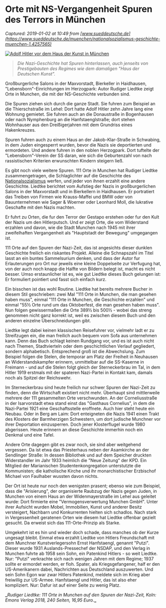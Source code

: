 # Orte mit NS-Vergangenheit Spuren des Terrors in München

_Captured: 2019-01-02 at 10:49 from [www.sueddeutsche.de](https://www.sueddeutsche.de/muenchen/nationalsozialismus-geschichte-muenchen-1.4257565)_

[ ![Adolf Hitler vor dem Haus der Kunst in München](https://media-cdn.sueddeutsche.de/image/sz.1.4257583/1280x720?v=1545068922000) ](https://media-cdn.sueddeutsche.de/image/sz.1.4257583/860x860?v=1545068922000&method=resize&cropRatios=0:0-Zoom-www)

> _Die Nazi-Geschichte hat Spuren hinterlassen, auch jenseits von Prestigebauten des Regimes wie dem damaligen "Haus der Deutschen Kunst"._

Großburgerliche Salons in der Maxvorstadt, Bierkeller in Haidhausen, "Lebensborn"-Einrichtungen im Herzogpark: Autor Rudiger Liedtke zeigt Orte in Munchen, die mit der NS-Geschichte verbunden sind.

Die Spuren ziehen sich durch die ganze Stadt. Sie fuhren zum Beispiel an die Thierschstraße im Lehel: Dort hatte Adolf Hitler zehn Jahre lang eine Wohnung gemietet. Sie fuhren auch an die Donaustraße in Bogenhausen oder nach Nymphenburg an die Hanfstaenglstraße; dort stehen Wohnhauser aus den Dreißigerjahren mit dem Grundriss eines Hakenkreuzes.

Spuren fuhren auch zu einem Haus an der Jakob-Klar-Straße in Schwabing, in dem Juden eingesperrt wurden, bevor die Nazis sie deportierten und ermordeten. Und andere fuhren in den noblen Herzogpark. Dort tuftelte der "Lebensborn"-Verein der SS daran, wie sich die Geburtenzahl von nach rassistischen Kriterien erwunschten Kindern steigern ließ.

Es gibt noch viele weitere Spuren. 111 Orte in Munchen hat Rudiger Liedtke zusammengetragen, die Schlaglichter auf die Geschichte des [Nationalsozialismus](https://www.sueddeutsche.de/thema/Nationalsozialismus) werfen, und jeder von ihnen erzahlt eine andere Geschichte. Liedtke berichtet vom Aufstieg der Nazis in großburgerlichen Salons in der Maxvorstadt und in Bierkellern in Haidhausen. Er portratiert das Treiben von Firmen wie Krauss-Maffei und BMW oder von Bauunternehmen wie Sager & Woerner oder Leonhard Moll, die lukrative Geschafte mit den Nazis machten.

Er fuhrt zu Orten, die fur den Terror der Gestapo erstehen oder fur den Kult der Nazis um den Hitlerputsch. Und er zeigt Orte, die vom Widerstand erzahlen und davon, wie die Stadt Munchen nach 1945 mit ihrer zweifelhaften Vergangenheit als "Hauptstadt der Bewegung" umgegangen ist.

111 Orte auf den Spuren der Nazi-Zeit, das ist angesichts dieser dunklen Geschichte freilich ein riskantes Projekt. Alleine die Schnapszahl im Titel lasst an ein buntes Sammelsurium denken, und dass der Autor fur Erlauterungen pro Ort nur jeweils eine kleine Doppelseite zur Verfugung hat, von der auch noch knapp die Halfte von Bildern belegt ist, macht es nicht besser. Umso erstaunlicher ist es, wie gut Liedtke dieses Buch gelungen ist: Er formuliert pointiert und fasst sich einfach kurz.

Ein bisschen ist das wohl Routine. Liedtke hat bereits mehrere Bucher in diesem Stil geschrieben: zwei Mal "111 Orte in Munchen, die man gesehen haben muss", einmal "111 Orte in Munchen, die Geschichte erzahlen" und einmal "55½ Orte rund um das Oktoberfest, die man gesehen haben muss". Nun folgen gewissermaßen die Orte 389½ bis 500½ \- wobei das streng genommen nicht ganz korrekt ist, weil es zwischen diesem Buch und den anderen einzelne Überschneidungen gibt.

Liedtke legt dabei keinen klassischen Reisefuhrer vor, vielmehr ladt er zu Streifzugen ein, die man freilich auch bequem vom Sofa aus unternehmen kann. Denn das Buch schlagt keinen Rundgang vor, und es ist auch nicht nach Themen, Stadtvierteln oder dem geschichtlichen Verlauf gegliedert, sondern alphabetisch. Entsprechend groß ist die Abwechslung. Zum Beispiel folgen die Stelen, die temporar am Platz der Freiheit in Neuhausen an Widerstandskampfer erinnern, unmittelbar auf die SS-Kaserne in Freimann - und auf die Stelen folgt gleich der Sterneckerbrau im Tal, in dem Hitler 1919 erstmals mit der spateren Nazi-Partei in Kontakt kam, damals noch als Spitzel der Reichswehr.

Im Sterneckerbrau sind heute freilich nur schwer Spuren der Nazi-Zeit zu finden, denn die Wirtschaft existiert nicht mehr. Überhaupt sind mittlerweile mehrere der 111 gesammelten Orte verschwunden. An der Corneliusstraße in der Isarvorstadt etwa stand einst das "Gasthaus Cornelius", in dem die Nazi-Partei 1921 eine Geschaftsstelle eroffnete. Auch hier steht heute ein Neubau. Oder in Berg am Laim: Dort enteigneten die Nazis 1941 einen Trakt des Klosters der Barmherzigen Schwestern, um dort judische Munchner vor ihrer Deportation einzusperren. Doch jener Klosterflugel wurde 1980 abgerissen. Heute erinnern an diese Geschichte immerhin noch ein Denkmal und eine Tafel.

Andere Orte dagegen gibt es zwar noch, sie sind aber weitgehend vergessen. Da ist etwa das Priesterhaus neben der Asamkirche an der Sendlinger Straße: In dessen Bibliothek und auf dem Speicher druckten Widerstandler im Jahr 1933 heimlich die "Neue Zeitung" der KPD. Ein Mitglied der Marianischen Studentenkongregation unterstutzte die Kommunisten; die katholische Kirche und ihr monarchistischer Erzbischof Michael von Faulhaber wussten davon nichts.

Der Ort ist heute nur noch den wenigsten prasent; ebenso wie zum Beispiel, dass die "Arisierung", der organisierte Raubzug der Nazis gegen Juden, in Munchen von einem Haus an der Widenmayerstraße im Lehel aus geleitet wurde: Dort firmierte eine "Vermogensverwertung Munchen GmbH". Unter ihrer Aufsicht wurden Mobel, Immobilien, Kunst und anderer Besitz versteigert, Nachbarn und Konkurrenten hielten sich schadlos. Nach stark in Vergessenheit geratenen Orten wie diesem hat Liedtke offenbar gezielt gesucht. Da erweist sich das 111-Orte-Prinzip als Starke.

Umgekehrt ist es hin und wieder doch schade, dass manches ob der Kurze ungesagt bleibt. Einmal etwa erzahlt Liedtke von Hitlers Freundschaft mit dem Munchner Kunstverlegersohn Ernst Hanfstaengl, genannt "Putzi". Dieser wurde 1931 Auslands-Pressechef der NSDAP, und den Verlag in Munchen fuhrte ab 1958 sein Sohn, ein Patenkind Hitlers - so weit Liedtke. Nur: "Putzi" verkrachte sich nach wenigen Jahren mit dem Regime; 1937 sollte er ermordet werden, er floh. Spater, als Kriegsgefangener, half er den US-Amerikanern dabei, Nachrichten aus Deutschland auszuwerten. Und sein Sohn Egon war zwar Hitlers Patenkind, meldete sich im Krieg aber freiwillig zur US-Armee. Hanfstaengl und Hitler, das ist also eher kompliziert. Nur: Dafur ist auf einer Seite zu wenig Platz.

**_**_Rudiger Liedtke: 111 Orte in Munchen auf den Spuren der Nazi-Zeit, Koln: Emons Verlag 2018, 240 Seiten, 16,95 Euro._**_**
